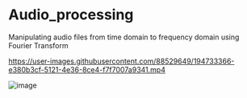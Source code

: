 # Audio_processing

Manipulating audio files from time domain to frequency domain using Fourier Transform<br>

https://user-images.githubusercontent.com/88529649/194733366-e380b3cf-5121-4e36-8ce4-f7f7007a9341.mp4

![image](https://user-images.githubusercontent.com/88529649/196334122-dae68c4c-3f37-42c3-af0a-e44dfc7ca1a9.png)
